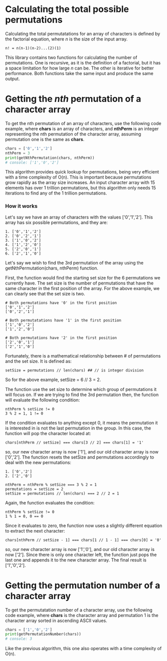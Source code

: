 # Calculating the total possible permutations
Calculating the total permutatations for an array of characters is defined by the factorial equation, where *n* is the size of the input array.
```
n! = n(n-1)(n-2)...(2)(1)
```
This library contains two functions for calculating the number of permutations.  One is recursive, as it is the definition of a factorial, but it has a space limitation for how large *n* can be.  The other is iterative for better performance.  Both functions take the same input and produce the same output.

# Getting the *nth* permutation of a character array
To get the nth permutation of an array of characters, use the following code example, where **chars** is an array of characters, and **nthPerm** is an integer representing the nth permutation of the character array, assuming permutation one is the same as **chars**.
```python
chars = ['0','1','2']
nthPerm = 3
print(getNthPermutation(chars, nthPerm))
# console: ['1','0','2']
```
This algorithm provides quick lookup for permutations, being very efficient with a time complexity of O(n).  This is important because permutations grow rapidly as the array size increases.  An input character array with 15 elements has over 1 trillion permutations, but this algorithm only needs 15 iterations to find any of the 1 trillion permutations.

### How it works
Let's say we have an array of characters with the values ['0','1','2'].  This array has six possible permutations, and they are:
```
1. ['0','1','2']
2. ['0','2','1']
3. ['1','0','2']
4. ['1','2','0']
5. ['2','0','1']
6. ['2','1','0']
```
Let's say we wish to find the 3rd permutation of the array using the getNthPermutation(chars, nthPerm) function.  

First, the function would find the starting set size for the 6 permutations we currently have.  The set size is the number of permutations that have the same character in the first position of the array.  For the above example, we can clearly see that the set size is two.
```
# Both permutations have '0' in the first position
['0','1','2']
['0','2','1']

# Both permutatations have '1' in the first position
['1','0','2']
['1','2','0']
 
# Both permutations have '2' in the first position
['2','0','1']
['2','1','0']
```
Fortunately, there is a mathematical relationship between # of permutations and the set size.  It is defined as:
```
setSize = permutations // len(chars) ## // is integer division
```
So for the above example, setSize = 6 // 3 = 2.

The function use the set size to determine which group of permutations it will focus on.  If we are trying to find the 3rd permutation then, the function will evaluate the following condition:
```
nthPerm % setSize != 0
3 % 2 = 1, 1 != 0
```
If the condition evaluates to anything except 0, it means the permutation it is interested in is not the last permutation in the group.  In this case, the function will pop the character located at:
```
chars[nthPerm // setSize] === chars[3 // 2] === chars[1] = '1'
```
so, our new character array is now ['1'], and our old character array is now ['0','2'].  The function resets the setSize and permutations accordingly to deal with the new permutations:
```
1. ['0','2']
2. ['2','0']

nthPerm = nthPerm % setSize === 3 % 2 = 1
permutations = setSize = 2
setSize = permutations // len(chars) === 2 // 2 = 1
```

Again, the function evaluates the condition:
```
nthPerm % setSize != 0
1 % 1 = 0, 0 == 0
```
Since it evaluates to zero, the function now uses a slightly different equation to extract the next character:
```
chars[nthPerm // setSize - 1] === chars[1 // 1 - 1] === chars[0] = '0'
```
so, our new character array is now ['1','0'], and our old character array is now ['2'].  Since there is only one character left, the function just pops the last one and appends it to the new character array.  The final result is ['1','0','2'].

# Getting the permutation number of a character array
To get the permutatation number of a character array, use the following code example, where **chars** is the character array and permutation 1 is the character array sorted in ascending ASCII values.
```python
chars = ['1','0','2']
print(getPermutationNumber(chars))
# console: 3
```
Like the previous algorithm, this one also operates with a time complexity of O(n).